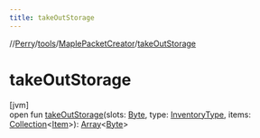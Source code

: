 ```yaml
---
title: takeOutStorage
---
```

//[Perry](../../../index.html)/[tools](../index.html)/[MaplePacketCreator](index.html)/[takeOutStorage](take-out-storage.html)



# takeOutStorage



[jvm]\
open fun [takeOutStorage](take-out-storage.html)(slots: [Byte](https://kotlinlang.org/api/latest/jvm/stdlib/kotlin/-byte/index.html), type: [InventoryType](../../client.inventory/-inventory-type/index.html), items: [Collection](https://docs.oracle.com/javase/8/docs/api/java/util/Collection.html)&lt;[Item](../../client.inventory/-item/index.html)&gt;): [Array](https://kotlinlang.org/api/latest/jvm/stdlib/kotlin/-array/index.html)&lt;[Byte](https://kotlinlang.org/api/latest/jvm/stdlib/kotlin/-byte/index.html)&gt;




